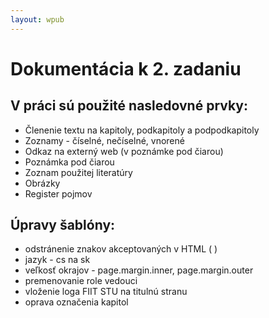 ```yaml
---
layout: wpub
---
```


# Dokumentácia k 2. zadaniu

## V práci sú použité nasledovné prvky:

* Členenie textu na kapitoly, podkapitoly a podpodkapitoly
* Zoznamy - číselné, nečíselné, vnorené
* Odkaz na externý web (v poznámke pod čiarou)
* Poznámka pod čiarou
* Zoznam použitej literatúry
* Obrázky
* Register pojmov

## Úpravy šablóny:

* odstránenie znakov akceptovaných v HTML (&nbsp;)
* jazyk - cs na sk
* veľkosť okrajov - page.margin.inner, page.margin.outer
* premenovanie role vedouci
* vloženie loga FIIT STU na titulnú stranu
* oprava označenia kapitol

